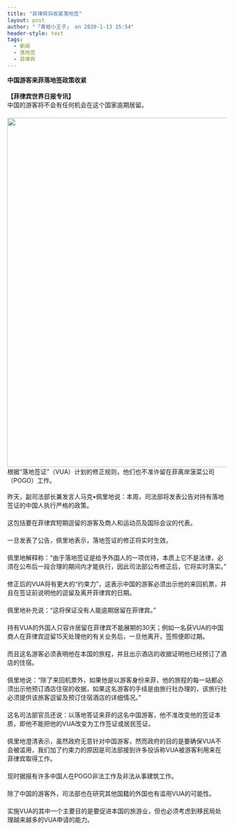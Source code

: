 ```yaml
---
title: "菲律宾将收紧落地签"
layout: post
author: "「青蛙小王子」 on 2020-1-13 15:54"
header-style: text
tags:
  - 新闻
  - 落地签
  - 菲律宾
---
```


<head></head>
<body>
 <div align="left"> 
  <strong>中国游客来菲落地签政策收紧</strong> 
 </div> 
 <div align="left"> 
  <strong><br> </strong> 
 </div> 
 <div align="left"> 
  <strong>【菲律宾世界日报专讯】</strong> 
 </div> 
 <div align="left">
   中国的游客将不会有任何机会在这个国家逾期居留。 
 </div> 
 <div align="left">
   　　 
  <ignore_js_op> 
   <img aid="1326755" src="https://bbs.boniu123.cc/data/attachment/forum/202001/13/104115igrb7lylsuhswgyk.jpg" zoomfile="data/attachment/forum/202001/13/104115igrb7lylsuhswgyk.jpg" file="data/attachment/forum/202001/13/104115igrb7lylsuhswgyk.jpg" width="800" inpost="1"> 
   <div class="tip tip_4 aimg_tip" id="aimg_1326755_menu" style="position: absolute; display: none" disautofocus="true"> 
    <div class="xs0"> 
     <p><strong>00.webp (1).jpg</strong> <em class="xg1">(112.21 KB, 下载次数: 0)</em></p> 
     <p> <a href="forum.php?mod=attachment&amp;aid=MTMyNjc1NXwyM2U1ODZlYXwxNTc4OTI4ODIxfDB8NTUwNjY0&amp;nothumb=yes" target="_blank">下载附件</a> &nbsp;<a href="javascript:;" onclick="showWindow(this.id, this.getAttribute('url'), 'get', 0);" id="savephoto_1326755" url="home.php?mod=spacecp&amp;ac=album&amp;op=saveforumphoto&amp;aid=1326755&amp;handlekey=savephoto_1326755">保存到相册</a> </p> 
     <p class="xg1 y"><span title="2020-1-13 10:41">12&nbsp;小时前</span> 上传</p> 
    </div> 
    <div class="tip_horn"></div> 
   </div> 
  </ignore_js_op> 
 </div> 
 <div align="left">
   根据“落地签证”（VUA）计划的修正规则，他们也不准许留在菲离岸菠菜公司（POGO）工作。 
 </div>
 <br> 
 <div align="left">
   昨天，副司法部长兼发言人马克•佩里地说：本周，司法部将发表公告对持有落地签证的中国人执行严格的政策。 
 </div> 
 <div align="left">
   　　 
 </div> 
 <div align="left">
   这包括要在菲律宾短期逗留的游客及商人和运动员及国际会议的代表。 
 </div> 
 <div align="left">
   　　 
 </div> 
 <div align="left">
   一旦发表了公告，佩里地表示，落地签证的修正将实时生效。 
 </div> 
 <div align="left">
   　　 
 </div> 
 <div align="left">
   佩里地解释称：“由于落地签证是给予外国人的一项优待，本质上它不是法律，必须在公布后一段合理的期间内才能执行，因此司法部公布修正后，它将实时落实。” 
 </div> 
 <div align="left">
   　　 
 </div> 
 <div align="left">
   修正后的VUA将有更大的“约束力”，这表示中国的游客必须出示他的来回机票，并且在签证前说明他的逗留及离开菲律宾的日期。 
 </div> 
 <div align="left">
   　　 
 </div> 
 <div align="left">
   佩里地补充说：“这将保证没有人能逾期居留在菲律宾。” 
 </div> 
 <div align="left">
   　　 
 </div> 
 <div align="left">
   持有VUA的外国人只容许居留在菲律宾不能展期的30天；例如一名获VUA的中国商人在菲律宾逗留15天处理他的有关业务后，一旦他离开，签照便即过期。 
 </div> 
 <div align="left">
   　　 
 </div> 
 <div align="left">
   而且这名游客必须表明他在本国的旅程，并且出示酒店的收据证明他已经预订了酒店的住宿。 
 </div> 
 <div align="left">
   　　 
 </div> 
 <div align="left">
   佩里地说：“除了来回机票外，如果他是以游客身份来菲，他的旅程的每一站都必须出示他预订酒店住宿的收据，如果这名游客的手续是由旅行社办理的，该旅行社必须提供该旅客逗留及预订住宿酒店的详细情况。” 
 </div> 
 <div align="left">
   　　 
 </div> 
 <div align="left">
   这名司法部官员还说：以落地答证来菲的这名中国游客，他不准改变他的签证本质，即他不能把他的VUA改变为工作签证或居民签证。 
 </div> 
 <div align="left">
   　　 
 </div> 
 <div align="left">
   佩里地澄清表示，虽然政府无意针对中国游客，然而政府的目的是要确保VUA不会被滥用，我们加了约束力的原因是司法部接到许多投诉称VUA被游客利用来在菲律宾取得工作。 
 </div> 
 <div align="left">
   　　 
 </div> 
 <div align="left">
   现时据报有许多中国人在POGO非法工作及非法从事建筑工作。 
 </div> 
 <div align="left">
   　　 
 </div> 
 <div align="left">
   除了中国的游客外，司法部也在研究其他国籍的外国也有滥用VUA的可能性。 
 </div> 
 <div align="left">
   　　 
 </div> 
 <div align="left">
   实施VUA的其中一个主要目的是要促进本国的旅游业，但也必须考虑到移民局处理越来越多的VUA申请的能力。 
 </div>
 <br>
</body>



